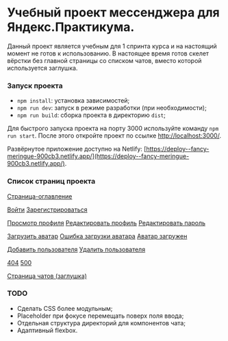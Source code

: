 # Учебный проект мессенджера для Яндекс.Практикума.

Данный проект является учебным для 1 спринта курса и на настоящий момент не готов к использованию. В настоящее время готов скелет вёрстки без главной страницы со списком чатов, вместо которой используется заглушка.
### Запуск проекта

* `npm install`: установка зависимостей;
* `npm run dev`: запуск в режиме разработки (при необходимости);
* `npm run build`: сборка проекта в директорию `dist`;

Для быстрого запуска проекта на порту 3000 используйте команду `npm run start`. После этого откройте проект по ссылке [http://localhost:3000/](http://localhost:3000/).

Развёрнутое приложение доступно на Netlify: [https://deploy--fancy-meringue-900cb3.netlify.app/](https://deploy--fancy-meringue-900cb3.netlify.app/).

### Список страниц проекта

[Страница-оглавление](http://localhost:3000/index.html)

[Войти](http://localhost:3000/src/pages/notLogged/signin.html)
[Зарегистрироваться](http://localhost:3000/src/pages/notLogged/signup.html)

[Просмотр профиля](http://localhost:3000/src/pages/profile/overview.html)
[Редактировать профиль](http://localhost:3000/src/pages/profile/edit.html)
[Редактировать пароль](http://localhost:3000/src/pages/profile/editPassword.html)

[Загрузить аватар](http://localhost:3000/src/pages/files/uploadAvatar.html)
[Ошибка загрузки аватара](http://localhost:3000/src/pages/files/uploadAvatarError.html)
[Аватар загружен](http://localhost:3000/src/pages/files/uploadedAvatar.html)

[Добавить пользователя](http://localhost:3000/src/pages/users/addUser.html)
[Удалить пользователя](http://localhost:3000/src/pages/users/removeUser.html)

[404](http://localhost:3000/src/pages/errors/forbidden.html)
[500](http://localhost:3000/src/pages/errors/error.html)

[Страница чатов (заглушка)](http://localhost:3000/src/pages/chat/messenger.html)

### TODO

* Сделать CSS более модульным;
* Placeholder при фокусе перемещать поверх поля ввода;
* Отдельная структура директорий для компонентов чата;
* Адаптивный flexbox.
